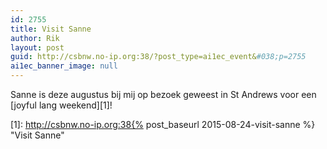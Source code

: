 ```yaml
---
id: 2755
title: Visit Sanne
author: Rik
layout: post
guid: http://csbnw.no-ip.org:38/?post_type=ai1ec_event&#038;p=2755
ai1ec_banner_image: null
---
```

Sanne is deze augustus bij mij op bezoek geweest in St Andrews voor een [joyful lang weekend][1]!

 [1]: http://csbnw.no-ip.org:38{% post_baseurl 2015-08-24-visit-sanne %} "Visit Sanne"